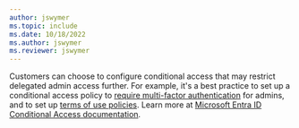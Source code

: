```yaml
---
author: jswymer
ms.topic: include
ms.date: 10/18/2022
ms.author: jswymer
ms.reviewer: jswymer
---
```


Customers can choose to configure conditional access that may restrict delegated admin access further. For example, it's a best practice to set up a conditional access policy to [require multi-factor authentication](/azure/active-directory/conditional-access/howto-conditional-access-policy-admin-mfa) for admins, and to set up [terms of use policies](/azure/active-directory/conditional-access/terms-of-use). Learn more at [Microsoft Entra ID Conditional Access documentation](/azure/active-directory/conditional-access/).
  
